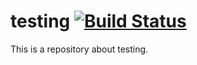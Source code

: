 # testing [![Build Status](https://travis-ci.org/gabywang/testing.svg?branch=master)](https://travis-ci.org/gabywang/testing)
This is a repository about testing.
